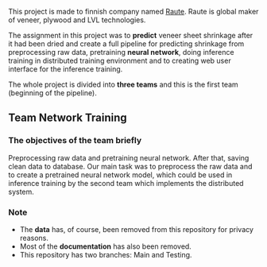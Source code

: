 This project is made to finnish company named [Raute](https://www.raute.com/investors/). Raute is global maker of veneer, plywood and LVL technologies. 

The assignment in this project was to **predict** veneer sheet shrinkage after it had been dried and create a full pipeline for predicting shrinkage from preprocessing raw data, pretraining **neural network**, doing inference training in distributed training environment and to creating web user interface for the inference training. 

The whole project is divided into **three teams** and this is the first team (beginning of the pipeline).

## Team Network Training

### The objectives of the team briefly
Preprocessing raw data and pretraining neural network. After that, saving clean data to database. Our main task was to preprocess the raw data and to create a pretrained neural network model, which could be used in inference training by the second team which implements the distributed system.


### Note
- The **data** has, of course, been removed from this repository for privacy reasons.
- Most of the **documentation** has also been removed.
- This repository has two branches: Main and Testing.
